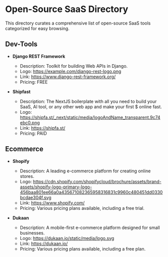 # Open-Source SaaS Directory

This directory curates a comprehensive list of open-source SaaS tools categorized for easy browsing.

## Dev-Tools

- **Django REST Framework**
  - Description: Toolkit for building Web APIs in Django.
  - Logo: https://example.com/django-rest-logo.png
  - Link: https://www.django-rest-framework.org/
  - Pricing: FREE

- **Shipfast**
  - Description: The NextJS boilerplate with all you need to build your SaaS, AI tool, or any other web app and make your first $ online fast.
  - Logo: https://shipfa.st/_next/static/media/logoAndName_transparent.9c74ebc0.png
  - Link: https://shipfa.st/
  - Pricing: PAID

## Ecommerce

- **Shopify**
  - Description: A leading e-commerce platform for creating online stores.
  - Logo: https://cdn.shopify.com/shopifycloud/brochure/assets/brand-assets/shopify-logo-primary-logo-456baa801ee66a0a435671082365958316831c9960c480451dd0330bcdae304f.svg
  - Link: https://www.shopify.com/
  - Pricing: Various pricing plans available, including a free trial.

- **Dukaan**
  - Description: A mobile-first e-commerce platform designed for small businesses.
  - Logo: https://dukaan.io/static/media/logo.svg
  - Link: https://dukaan.io/
  - Pricing: Various pricing plans available, including a free plan.


